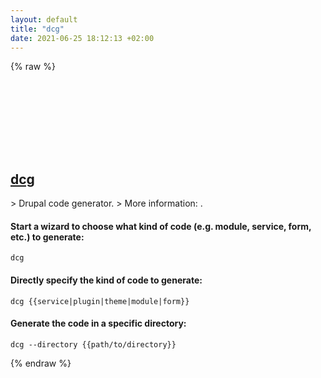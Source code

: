 ```yaml
---
layout: default
title: "dcg"
date: 2021-06-25 18:12:13 +02:00
---
```

{% raw %}
<h2 id="dcg">
  <a href="/en/common/dcg.html">dcg</a> <a href="#dcg"><svg class="icon">
    <use href="/assets/images/unicode_sprite.svg#link" />
  </svg></a>
</h2>
> Drupal code generator.
> More information: <https://github.com/Chi-teck/drupal-code-generator>.

#### Start a wizard to choose what kind of code (e.g. module, service, form, etc.) to generate:
```shell
dcg
```
#### Directly specify the kind of code to generate:
```shell
dcg {{service|plugin|theme|module|form}}
```
#### Generate the code in a specific directory:
```shell
dcg --directory {{path/to/directory}}
```
{% endraw %}
